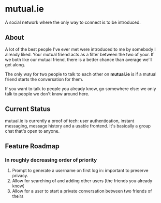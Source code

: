 # mutual.ie
A social network where the only way to connect is to be introduced.

## About
A lot of the best people I've ever met were introduced to me by somebody I already liked. Your mutual friend acts as a filter between the two of your. If we both like our mutual friend, there is a better chance than average we'll get along.

The only way for two people to talk to each other on __mutual.ie__ is if a mutual friend starts the conversation for them. 

If you want to talk to people you already know, go somewhere else: we only talk to people we don't know around here.

## Current Status
mutual.ie is currently a proof of tech: user authentication, instant messaging, message history and a usable frontend. It's basically a group chat that's open to anyone.

## Feature Roadmap
### In roughly decreasing order of priority
1. Prompt to generate a username on first log in: important to preserve privacy.
2. Allow for searching of and adding other users (the friends you already know)
3. Allow for a user to start a private conversation between two friends of theirs
